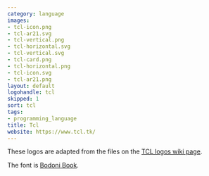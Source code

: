```yaml
---
category: language
images:
- tcl-icon.png
- tcl-ar21.svg
- tcl-vertical.png
- tcl-horizontal.svg
- tcl-vertical.svg
- tcl-card.png
- tcl-horizontal.png
- tcl-icon.svg
- tcl-ar21.png
layout: default
logohandle: tcl
skipped: 1
sort: tcl
tags:
- programming_language
title: Tcl
website: https://www.tcl.tk/
---
```


These logos are adapted from the files on the [TCL logos wiki page](http://wiki.tcl.tk/854).

The font is [Bodoni Book](http://www.myfonts.com/fonts/bitstream/atf-bodoni/bodoni-book/?refby=vectorlogozone).
